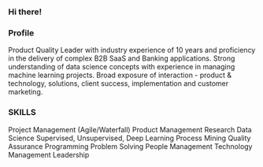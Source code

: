 ### Hi there!


### Profile 

Product Quality Leader with industry experience of 10 years and proficiency in the delivery of complex B2B SaaS and Banking applications. Strong understanding of data science concepts with experience in managing machine learning projects. Broad exposure of interaction - product & technology, solutions, client success, implementation and customer marketing.


### SKILLS
Project Management (Agile/Waterfall) 
Product Management
Research
Data Science
Supervised, Unsupervised, Deep Learning
Process Mining
Quality Assurance
Programming
Problem Solving
People Management
Technology Management
Leadership
